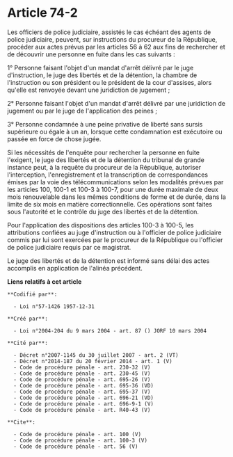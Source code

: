 # Article 74-2

Les officiers de police judiciaire, assistés le cas échéant des agents de police judiciaire, peuvent, sur instructions du
procureur de la République, procéder aux actes prévus par les articles 56 à 62 aux fins de rechercher et de découvrir une
personne en fuite dans les cas suivants : 

1° Personne faisant l'objet d'un mandat d'arrêt délivré par le juge d'instruction, le juge des libertés et de la détention,
la chambre de l'instruction ou son président ou le président de la cour d'assises, alors qu'elle est renvoyée devant une
juridiction de jugement ; 

2° Personne faisant l'objet d'un mandat d'arrêt délivré par une juridiction de jugement ou par le juge de l'application des
peines ; 

3° Personne condamnée à une peine privative de liberté sans sursis supérieure ou égale à un an, lorsque cette condamnation
est exécutoire ou passée en force de chose jugée. 

Si les nécessités de l'enquête pour rechercher la personne en fuite l'exigent, le juge des libertés et de la détention du
tribunal de grande instance peut, à la requête du procureur de la République, autoriser l'interception, l'enregistrement et
la transcription de correspondances émises par la voie des télécommunications selon les modalités prévues par les articles
100, 100-1 et 100-3 à 100-7, pour une durée maximale de deux mois renouvelable dans les mêmes conditions de forme et de
durée, dans la limite de six mois en matière correctionnelle. Ces opérations sont faites sous l'autorité et le contrôle du
juge des libertés et de la détention. 

Pour l'application des dispositions des articles 100-3 à 100-5, les attributions confiées au juge d'instruction ou à
l'officier de police judiciaire commis par lui sont exercées par le procureur de la République ou l'officier de police
judiciaire requis par ce magistrat. 

Le juge des libertés et de la détention est informé sans délai des actes accomplis en application de l'alinéa précédent.

**Liens relatifs à cet article**

	**Codifié par**:

	  - Loi n°57-1426 1957-12-31

	**Créé par**:

	  - Loi n°2004-204 du 9 mars 2004 - art. 87 () JORF 10 mars 2004

	**Cité par**:

	  - Décret n°2007-1145 du 30 juillet 2007 - art. 2 (VT)
	  - Décret n°2014-187 du 20 février 2014 - art. 1 (V)
	  - Code de procédure pénale - art. 230-32 (V)
	  - Code de procédure pénale - art. 230-45 (V)
	  - Code de procédure pénale - art. 695-26 (V)
	  - Code de procédure pénale - art. 695-36 (VD)
	  - Code de procédure pénale - art. 695-37 (V)
	  - Code de procédure pénale - art. 696-21 (VD)
	  - Code de procédure pénale - art. 696-9-1 (V)
	  - Code de procédure pénale - art. R40-43 (V)

	**Cite**:

	  - Code de procédure pénale - art. 100 (V)
	  - Code de procédure pénale - art. 100-3 (V)
	  - Code de procédure pénale - art. 56 (V)
